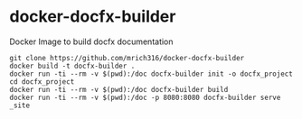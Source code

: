 # docker-docfx-builder
Docker Image to build docfx documentation

``` shell
git clone https://github.com/mrich316/docker-docfx-builder
docker build -t docfx-builder .
docker run -ti --rm -v $(pwd):/doc docfx-builder init -o docfx_project
cd docfx_project
docker run -ti --rm -v $(pwd):/doc docfx-builder build
docker run -ti --rm -v $(pwd):/doc -p 8080:8080 docfx-builder serve _site
```
